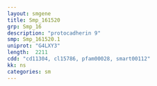 ```yaml
---
layout: smgene
title: Smp_161520
grp: Smp_16
description: "protocadherin 9"
smp: Smp_161520.1
uniprot: "G4LXY3"
length:  2211
cdd: "cd11304, cl15786, pfam00028, smart00112"
kk: ns
categories: sm
---
```

